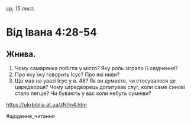 
_ср, 15 лист._

# Від Івана 4:28-54

## Жнива.
1. Чому самарянка побігла у місто? Яку роль зіграло її свідчення?
2. Про яку їжу говорить Ісус? Про які ниви?
3. Що мав на увазі Ісус у в. 48? Як ви думаєте, чи стосувалося це царедворця? Чому царедворець допитував слуг, коли саме синові стало легше? Чи бувають у вас коли небуть сумніви?

https://ukrbiblia.at.ua/JN/jn4.htm 

#щоденне_читання
